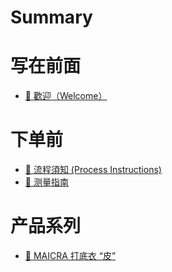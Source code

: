# Summary

# 写在前面

- [👏 歡迎（Welcome）](./welcome.md)

# 下单前

- [🔁 流程須知 (Process Instructions)](./flow.md)
- [📏 测量指南](./measurement.md)

# 产品系列

- [👕 MAICRA 打底衣 “皮”](./MAICRA.md)
